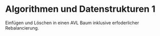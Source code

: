 # Algorithmen und Datenstrukturen 1

Einfügen und Löschen in einen AVL Baum inklusive erfoderlicher Rebalancierung.
